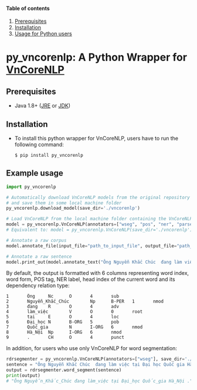 #### Table of contents
1. [Prerequisites](#prerequisites)
2. [Installation](#install)
3. [Usage for Python users](#python)

# py_vncorenlp: A Python Wrapper for [VnCoreNLP](https://github.com/vncorenlp/VnCoreNLP)

## Prerequisites <a name="prerequisites"></a>

- Java 1.8+ ([JRE](http://www.oracle.com/technetwork/java/javase/downloads/jre8-downloads-2133155.html) or [JDK](http://www.oracle.com/technetwork/java/javase/downloads/jdk8-downloads-2133151.html))
## Installation <a name="install"></a>

- To install this python wrapper for VnCoreNLP, users have to run the following command:

    `$ pip install py_vncorenlp` 

## Example usage <a name="example"></a>

```python
import py_vncorenlp

# Automatically download VnCoreNLP models from the original repository
# and save them in some local machine folder
py_vncorenlp.download_model(save_dir='./vncorenlp')

# Load VnCoreNLP from the local machine folder containing the VnCoreNLP models
model = py_vncorenlp.VnCoreNLP(annotators=["wseg", "pos", "ner", "parse"], save_dir='./vncorenlp')
# Equivalent to: model = py_vncorenlp.VnCoreNLP(save_dir='./vncorenlp')

# Annotate a raw corpus
model.annotate_file(input_file="path_to_input_file", output_file="path_to_output_file")

# Annotate a raw sentence
model.print_out(model.annotate_text("Ông Nguyễn Khắc Chúc  đang làm việc tại Đại học Quốc gia Hà Nội."))
```

By default, the output is formatted with 6 columns representing word index, word form, POS tag, NER label, head index of the current word and its dependency relation type:

```
1       Ông     Nc      O       4       sub
2       Nguyễn_Khắc_Chúc        Np      B-PER   1       nmod
3       đang    R       O       4       adv
4       làm_việc        V       O       0       root
5       tại     E       O       4       loc
6       Đại_học N       B-ORG   5       pob
7       Quốc_gia        N       I-ORG   6       nmod
8       Hà_Nội  Np      I-ORG   6       nmod
9       .       CH      O       4       punct
```

In addition, for users who use only VnCoreNLP for word segmentation:

```python
rdrsegmenter = py_vncorenlp.VnCoreNLP(annotators=["wseg"], save_dir='./vncorenlp')
sentence = "Ông Nguyễn Khắc Chúc  đang làm việc tại Đại học Quốc gia Hà Nội."
output = rdrsegmenter.word_segment(sentence)
print(output)
# "Ông Nguyễn_Khắc_Chúc đang làm_việc tại Đại_học Quốc_gia Hà_Nội ."
```

